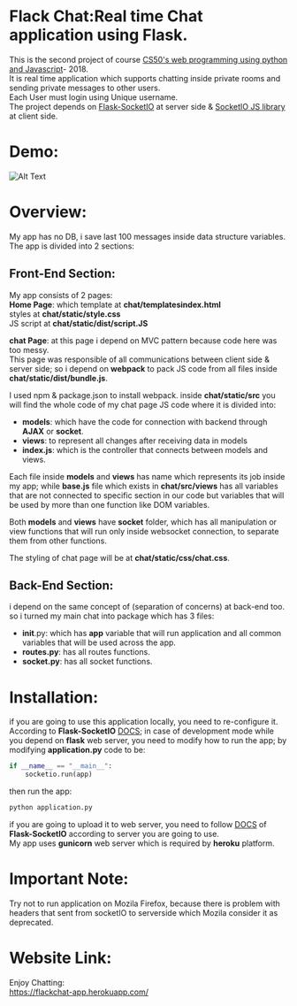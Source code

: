 # Flack Chat:Real time Chat application using Flask.
This is the second project of course [CS50's web programming using python and Javascript](https://www.edx.org/course/cs50s-web-programming-with-python-and-javascript)- 2018.  
It is real time application which supports chatting inside private rooms and sending private messages to other users.    
Each User must login using Unique username.  
The project depends on [Flask-SocketIO](https://flask-socketio.readthedocs.io/en/latest/) at server side & [SocketIO JS library](https://socket.io/) at client side. 

# Demo:
![Alt Text](https://media.giphy.com/media/Qu73SOGNSOAWscndna/giphy.gif)

# Overview:
My app has no DB, i save last 100 messages inside data structure variables.  
The app is divided into 2 sections:  

## Front-End Section:
My app consists of 2 pages:  
**Home Page**: which template at **chat/templatesindex.html**    
                     styles at **chat/static/style.css**  
                     JS script at **chat/static/dist/script.JS**  


**chat Page**: at this page i depend on MVC pattern because code here was too messy.  
This page was responsible of all communications between client side & server side; so i depend on **webpack** to pack JS code from all files inside **chat/static/dist/bundle.js**.  

I used npm & package.json to install webpack.
inside **chat/static/src** you will find the whole code of my chat page JS code where it is divided into:
- **models**: which have the code for connection with backend through **AJAX** or **socket**.
- **views**: to represent all changes after receiving data in models
- **index.js**: which is the controller that connects between models and views.   

Each file inside **models** and **views** has name which represents its job inside my app; while **base.js** file which exists in **chat/src/views** has all variables that are not connected to specific section in our code but variables that will be used by more than one function like DOM variables.  

Both **models** and **views** have **socket** folder, which has all manipulation or view functions that will run only inside websocket connection, to separate them from other functions.

The styling of chat page will be at **chat/static/css/chat.css**.  

## Back-End Section:
i depend on the same concept of (separation of concerns) at back-end too.
so i turned my main chat into package which has 3 files:
- __init__.py: which has **app** variable that will run application and all common variables that will be used across the app.
- **routes.py**: has all routes functions.
- **socket.py**: has all socket functions.


# Installation:
if you are going to use this application locally, you need to re-configure it.  
According to **Flask-SocketIO** [DOCS](https://flask-socketio.readthedocs.io/en/latest/); in case of development mode while you depend on **flask** web server, you need to modify how to run the app; by modifying **application.py** code to be:
```python
if __name__ == "__main__":
    socketio.run(app)
```
then run the app:
```bash
python application.py
```

if you are going to upload it to web server, you need to follow [DOCS](https://flask-socketio.readthedocs.io/en/latest/) of **Flask-SocketIO** according to server you are going to use.  
My app uses **gunicorn** web server which is required by **heroku** platform.

# Important Note:
Try not to run application on Mozila Firefox, because there is problem with headers that sent from socketIO to serverside which Mozila consider it as deprecated.

# Website Link:
Enjoy Chatting:  
https://flackchat-app.herokuapp.com/